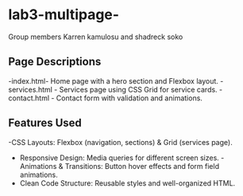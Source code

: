 # lab3-multipage-
Group members Karren kamulosu and shadreck soko

## Page Descriptions
-index.html- Home page with a hero section and Flexbox layout.
  -services.html - Services page using CSS Grid for service cards.
  -contact.html - Contact form with validation and animations.

## Features Used
-CSS Layouts: Flexbox (navigation, sections) & Grid (services page).
- Responsive Design: Media queries for different screen sizes.
  -Animations & Transitions: Button hover effects and form field animations.
- Clean Code Structure: Reusable styles and well-organized HTML.

